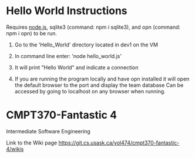 # Hello World Instructions 

Requires [node.js](https://nodejs.org/en/download/), sqlite3 (command: npm i sqlite3), and opn (command: npm i opn) to be run.

1. Go to the 'Hello_World' directory located in dev1 on the VM

2. In command line enter: 'node hello_world.js'

3. It will print "Hello World" and indicate a connection

4. If you are running the program locally and have opn installed it will open the default browser to the port and display the team database
    Can be accessed by going to localhost on any browser when running.

# CMPT370-Fantastic 4

Intermediate Software Engineering

Link to the Wiki page https://git.cs.usask.ca/yol474/cmpt370-fantastic-4/wikis
